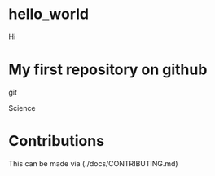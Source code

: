 # hello_world
Hi
# My first repository on github
git

Science
# Contributions
This can be made via (./docs/CONTRIBUTING.md)
